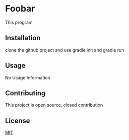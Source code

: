 # Foobar

This program

## Installation

clone the github project and use gradle init and gradle run


## Usage

No Usage Information

## Contributing

This project is open source, closed contribution

## License
[MIT](https://choosealicense.com/licenses/mit/)
